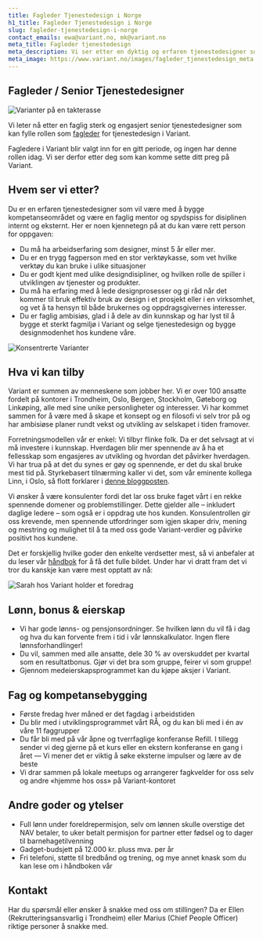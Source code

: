 ```yaml
---
title: Fagleder Tjenestedesign i Norge
h1_title: Fagleder Tjenestedesign i Norge
slug: fagleder-tjenestedesign-i-norge
contact_emails: ewa@variant.no, mk@variant.no
meta_title: Fagleder tjenestedesign
meta_description: Vi ser etter en dyktig og erfaren tjenestedesigner som kan være fagleder i Norge!
meta_image: https://www.variant.no/images/fagleder_tjenestedesign_meta.jpg
---
```


## Fagleder / Senior Tjenestedesigner

![Varianter på en takterasse](/images/strategisk-ellen-hilde.png)

Vi leter nå etter en faglig sterk og engasjert senior tjenestedesigner som kan fylle rollen som [fagleder](https://handbook.variant.no/prosesser-raa#Fagledere) for tjenestedesign i Variant.

Fagledere i Variant blir valgt inn for en gitt periode, og ingen har denne rollen idag. Vi ser derfor etter deg som kan komme sette ditt preg på Variant.

## Hvem ser vi etter?

Du er en erfaren tjenestedesigner som vil være med å bygge kompetanseområdet og være en faglig mentor og spydspiss for disiplinen internt og eksternt. Her er noen kjennetegn på at du kan være rett person for oppgaven:

- Du må ha arbeidserfaring som designer, minst 5 år eller mer.
- Du er en trygg fagperson med en stor verktøykasse, som vet hvilke verktøy du kan bruke i ulike situasjoner
- Du er godt kjent med ulike designdisipliner, og hvilken rolle de spiller i utviklingen av tjenester og produkter.
- Du må ha erfaring med å lede designprosesser og gi råd når det kommer til bruk effektiv bruk av design i et prosjekt eller i en virksomhet, og vet å ta hensyn til både brukernes og oppdragsgivernes interesser.
- Du er faglig ambisiøs, glad i å dele av din kunnskap og har lyst til å bygge et sterkt fagmiljø i Variant og selge tjenestedesign og bygge designmodenhet hos kundene våre.

<div class="left blob1"><img alt="Konsentrerte Varianter" src="/images/strategisk-ellen.png"/></div>

## Hva vi kan tilby

Variant er summen av menneskene som jobber her. Vi er over 100 ansatte fordelt på kontorer i Trondheim, Oslo, Bergen, Stockholm, Gøteborg og Linkøping, alle med sine unike personligheter og interesser. Vi har kommet sammen for å være med å skape et konsept og en filosofi vi selv tror på og har ambisiøse planer rundt vekst og utvikling av selskapet i tiden framover.

Forretningsmodellen vår er enkel: Vi tilbyr flinke folk. Da er det selvsagt at vi må investere i kunnskap. Hverdagen blir mer spennende av å ha et fellesskap som engasjeres av utvikling og hvordan det påvirker hverdagen. Vi har trua på at det du synes er gøy og spennende, er det du skal bruke mest tid på. Styrkebasert tilnærming kaller vi det, som vår eminente kollega Linn, i Oslo, så flott forklarer i [denne bloggposten](https://blog.variant.no/l%C3%A6reglede-i-variant-444e20c6915c).

Vi ønsker å være konsulenter fordi det lar oss bruke faget vårt i en rekke spennende domener og problemstillinger. Dette gjelder alle – inkludert daglige ledere – som også er i oppdrag ute hos kunden. Konsulentrollen gir oss krevende, men spennende utfordringer som igjen skaper driv, mening og mestring og mulighet til å ta med oss gode Variant-verdier og påvirke positivt hos kundene.

Det er forskjellig hvilke goder den enkelte verdsetter mest, så vi anbefaler at du leser vår [håndbok](https://handbook.variant.no/) for å få det fulle bildet. Under har vi dratt fram det vi tror du kanskje kan være mest opptatt av nå:

<div class="right"><img alt="Sarah hos Variant holder et foredrag" src="/work_images/morten_jobber_paa_mac.png"/></div>

## Lønn, bonus & eierskap

- Vi har gode lønns- og pensjonsordninger. Se hvilken lønn du vil få i dag og hva du kan forvente frem i tid i vår lønnskalkulator. Ingen flere lønnsforhandlinger!
- Du vil, sammen med alle ansatte, dele 30 % av overskuddet per kvartal som en resultatbonus. Gjør vi det bra som gruppe, feirer vi som gruppe!
- Gjennom medeierskapsprogrammet kan du kjøpe aksjer i Variant.

## Fag og kompetansebygging

- Første fredag hver måned er det fagdag i arbeidstiden
- Du blir med i utviklingsprogrammet vårt RÅ, og du kan bli med i én av våre 11 faggrupper
- Du får bli med på vår åpne og tverrfaglige konferanse Refill. I tillegg sender vi deg gjerne på et kurs eller en ekstern konferanse en gang i året — Vi mener det er viktig å søke eksterne impulser og lære av de beste
- Vi drar sammen på lokale meetups og arrangerer fagkvelder for oss selv og andre «hjemme hos oss» på Variant-kontoret

## Andre goder og ytelser

- Full lønn under foreldrepermisjon, selv om lønnen skulle overstige det NAV betaler, to uker betalt permisjon for partner etter fødsel og to dager til barnehagetilvenning
- Gadget-budsjett på 12.000 kr. pluss mva. per år
- Fri telefoni, støtte til bredbånd og trening, og mye annet knask som du kan lese om i håndboken vår

## Kontakt

Har du spørsmål eller ønsker å snakke med oss om stillingen? Da er Ellen (Rekrutteringsansvarlig i Trondheim) eller Marius (Chief People Officer) riktige personer å snakke med.
